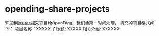 # opending-share-projects
欢迎到[Issues](https://github.com/opendigg/opending-share-projects/issues)提交项目给OpenDigg，我们会第一时间处理。
提交的项目格式如下：
项目名称：XXXXX
子标题: XXXXX
相关介绍: XXXXXX
